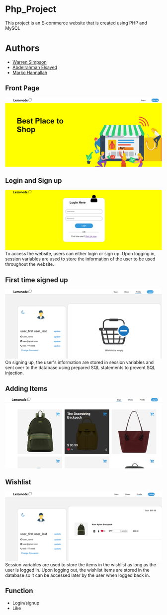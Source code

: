 # Php_Project
This project is an E-commerce website that is created using PHP and MySQL  

# Authors
* [Warren Simpson](https://github.com/Warren28)
* [Abdelrahman Elsayed](https://github.com/abdel-elsayed)
* [Marko Hannallah](https://github.com/marconabil123)

## Front Page
![](images/frontPageDemo.png)              


## Login and Sign up
![](images/loginPageDemo.png)
To access the website, users can either login or sign up.
Upon logging in, session variables are used to store the information of the user to be used throughout the website.


## First time signed up
![](images/profile1Demo.png)
On signing up, the user's information are stored in session variables 
and sent over to the database using prepared SQL statements to prevent SQL injection.

## Adding Items
![](images/bagsPageDemo.png)


## Wishlist
![](images/profile2Demo.png)
Session variables are used to store the items in the wishlist as long as the user is logged in.
Upon logging out, the wishlist items are stored in the database so it can be accessed later by the user when logged back in.

## Function
* Login/signup
* Like
